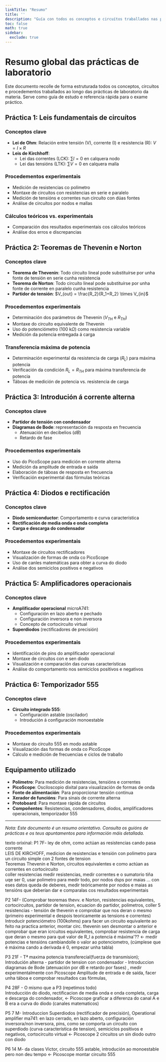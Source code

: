 ```yaml
---
linkTitle: "Resumo"
title: ''
description: "Guía con todos os conceptos e circuítos traballados nas prácticas de laboratorio"
toc: false
math: true
sidebar:
  exclude: true
---
```


# Resumo global das prácticas de laboratorio

Este documento recolle de forma estruturada todos os conceptos, circuítos e procedementos traballados ao longo das prácticas de laboratorio da materia. Serve como guía de estudo e referencia rápida para o exame práctico.

## Práctica 1: Leis fundamentais de circuítos

### Conceptos clave
- **Lei de Ohm**: Relación entre tensión (V), corrente (I) e resistencia (R): $V = I \times R$
- **Leis de Kirchhoff**:
  - Lei das correntes (LCK): $\sum I = 0$ en calquera nodo
  - Lei das tensións (LTK): $\sum V = 0$ en calquera malla

### Procedementos experimentais
- Medición de resistencias co polímetro
- Montaxe de circuítos con resistencias en serie e paralelo
- Medición de tensións e correntes nun circuíto con dúas fontes
- Análise de circuítos por nodos e mallas

### Cálculos teóricos vs. experimentais
- Comparación dos resultados experimentais cos cálculos teóricos
- Análise dos erros e discrepancias

## Práctica 2: Teoremas de Thevenin e Norton

### Conceptos clave
- **Teorema de Thevenin**: Todo circuíto lineal pode substituírse por unha fonte de tensión en serie cunha resistencia
- **Teorema de Norton**: Todo circuíto lineal pode substituírse por unha fonte de corrente en paralelo cunha resistencia
- **Partidor de tensión**: $V_{out} = \frac{R_2}{R_1+R_2} \times V_{in}$

### Procedementos experimentais
- Determinación dos parámetros de Thevenin ($V_{TH}$ e $R_{TH}$)
- Montaxe do circuíto equivalente de Thevenin
- Uso do potenciómetro (100 k$\Omega$) como resistencia variable
- Medición da potencia entregada á carga

### Transferencia máxima de potencia
- Determinación experimental da resistencia de carga ($R_L$) para máxima potencia
- Verificación da condición $R_L = R_{TH}$ para máxima transferencia de potencia
- Táboas de medición de potencia vs. resistencia de carga

## Práctica 3: Introdución á corrente alterna

### Conceptos clave
- **Partidor de tensión con condensador**
- **Diagramas de Bode**: representación da resposta en frecuencia
  - Atenuación en decibelios ($dB$)
  - Retardo de fase

### Procedementos experimentais
- Uso do PicoScope para medición en corrente alterna
- Medición da amplitude de entrada e saída
- Elaboración de táboas de resposta en frecuencia
- Verificación experimental das fórmulas teóricas

## Práctica 4: Diodos e rectificación

### Conceptos clave
- **Diodo semiconductor**: Comportamento e curva característica
- **Rectificación de media onda e onda completa**
- **Carga e descarga do condensador**

### Procedementos experimentais
- Montaxe de circuítos rectificadores
- Visualización de formas de onda co PicoScope
- Uso de canles matemáticas para obter a curva do diodo
- Análise dos semiciclos positivos e negativos

## Práctica 5: Amplificadores operacionais

### Conceptos clave
- **Amplificador operacional** microA741:
  - Configuración en lazo aberto e pechado
  - Configuración inversora e non inversora
  - Concepto de cortocircuíto virtual
- **Superdiodos** (rectificadores de precisión)

### Procedementos experimentais
- Identificación de pins do amplificador operacional
- Montaxe de circuítos con e sen diodo
- Visualización e comparación das curvas características
- Análise do comportamento nos semiciclos positivos e negativos

## Práctica 6: Temporizador 555

### Conceptos clave
- **Circuíto integrado 555**:
  - Configuración astable (oscilador)
  - Introdución á configuración monoestable

### Procedementos experimentais
- Montaxe do circuíto 555 en modo astable
- Visualización das formas de onda co PicoScope
- Cálculo e medición de frecuencias e ciclos de traballo

## Equipamento utilizado

- **Polímetro**: Para medición de resistencias, tensións e correntes
- **PicoScope**: Osciloscopio dixital para visualización de formas de onda
- **Fonte de alimentación**: Para proporcionar tensión continua
- **Xerador de funcións**: Para sinais de corrente alterna
- **Protoboard**: Para montaxe rápida de circuítos
- **Compoñentes**: Resistencias, condensadores, diodos, amplificadores operacionais, temporizador 555


---

*Nota: Este documento é un resumo orientativo. Consulta os guións de prácticas e os teus apuntamentos para información máis detallada.*

texto orixinal:
P1 7F- ley de ohm, como actúan as resistencias cando pasa corrente \
     LEIS DE KIRCHOFF, medicion de resistencias e tensión con polímetro para un circuito simple con 2 fontes de tension \
     Teoremas Thevenin e Norton, circuitos equivalentes e como actúan as correntes en cortocircuito \
     coller resistencias medir resistencias, medir correntes e o sumatorio tiña uqe ser 0, usar polimetro para medir todo, por nodos dsps por maias ...
     con eses datos queda de deberes, medir teóricamente por nodos e maias as tensións que deberían dar e comparalas cos resultados experimentais

P2 14F- (Comprobar teoremas thevv. e Norton, resistencias equivalentes, cortocircuitos, partidor de tension, ecuacion do partidor, polimetros,
coller 5 resistencias - tensión de thevenin e comprobar que nos deran o mesmo (primeiro experimental e despois teoricamente as tensions e correntes)
 Introducir potenciómetro (100kohms) para facer un circuito equivalente ao feito na practica anterior, 
 montar circ. thevenin sen desmontar o anterior e comprobar que eran icrcuitos equivalentes, comprobar resistencia de carga que deran o mesmo
para qué valor de R_l a potencia é máxima'?? <- medir potencias e tensións cambiandolle o valor ao potenciometro, (cúmplese que é máxima cando a derivada é 0, empezar unha tabla)

P3 21F - Tª maxima potencia transferecial(fuerza de transmision);
     Introdución alterna - partidor de tension con condensador - Introduccion diagramas de Bode (atenuación por dB e retardo por fases) , medir experimentalmente con Picoscope Amplitude de entrada e de saída, facer unha táboa e comprobar resultados cas fórmulas,

P4 28F - O mismo que a P3 (repetimos todo) \
    Introducción do diodo, rectificacion de media onda e onda completa, carga e descarga do condensador, <- Picoscope graficar a diferenza do canal A e B era a curva do diodo (canales matematicos)

P5 7 M- Introduccion Superdiodos (rectificador de precisión), Operational amplifier ma741: en lazo cerrado, en lazo aberto, configuración inversora/non inversora, pins, como se comporta un circuito con superdiodo (curva característica de tension), semiciclos positivos e negativos, cortocircuito virtual <- Picoscope 2 circuitos un sin diodo outro con diodo

P6 14 M- da clases Victor, circuito 555 astable, introdución ao monoestable pero non deu tempo <- Picoscope montar circuito 555